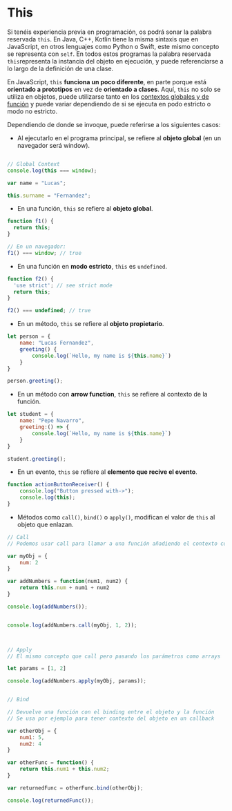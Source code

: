 # This

Si tenéis experiencia previa en programación, os podrá sonar la palabra reservada `this`. En Java, C++, Kotlin tiene la misma sintaxis que en JavaScript, en otros lenguajes como Python o Swift, este mismo concepto se representa con `self`. En todos estos programas la palabra reservada `this`representa la instancia del objeto en ejecución, y puede referenciarse a lo largo de la definición de una clase.

En JavaScript, `this` **funciona un poco diferente**, en parte porque está **orientado a prototipos** en vez de **orientado a clases**. Aquí, `this` no solo se utiliza en objetos, puede utilizarse tanto en los [contextos globales y de función](/advanced/2_global_namespace/README.md) y puede variar dependiendo de si se ejecuta en podo estricto o modo no estricto.

Dependiendo de donde se invoque, puede referirse a los siguientes casos:

* Al ejecutarlo en el programa principal, se refiere al **objeto global** (en un navegador será window).

```javascript

// Global Context
console.log(this === window);

var name = "Lucas";

this.surname = "Fernandez";
```

* En una función, `this` se refiere al **objeto global**.

```javascript
function f1() {
  return this;
}

// En un navegador:
f1() === window; // true
```

* En una función en **modo estricto**, `this` es `undefined`.

```javascript
function f2() {
  'use strict'; // see strict mode
  return this;
}

f2() === undefined; // true
```

* En un método, `this` se refiere al **objeto propietario**.

```javascript
let person = {
    name: "Lucas Fernandez",
    greeting() {
        console.log(`Hello, my name is ${this.name}`)
    }
}

person.greeting();
```

* En un método con **arrow function**, `this` se refiere al contexto de la función.

```javascript
let student = {
    name: "Pepe Navarro",
    greeting:() => {
        console.log(`Hello, my name is ${this.name}`)
    }
}

student.greeting();
```

* En un evento, `this` se refiere al **elemento que recive el evento**.

```javascript
function actionButtonReceiver() {
    console.log("Button pressed with->");
    console.log(this);
}

```

* Métodos como `call()`, `bind()` o `apply()`, modifican el valor de `this` al objeto que enlazan.

```javascript
// Call
// Podemos usar call para llamar a una función añadiendo el contexto con algún objeto (y el resto de parámetros)

var myObj = {
    num: 2
}

var addNumbers = function(num1, num2) {
    return this.num + num1 + num2
}

console.log(addNumbers());


console.log(addNumbers.call(myObj, 1, 2));



// Apply
// El mismo concepto que call pero pasando los parámetros como arrays

let params = [1, 2]

console.log(addNumbers.apply(myObj, params));


// Bind

// Devuelve una función con el binding entre el objeto y la función
// Se usa por ejemplo para tener contexto del objeto en un callback

var otherObj = {
    num1: 5,
    num2: 4
}

var otherFunc = function() {
    return this.num1 + this.num2;
}

var returnedFunc = otherFunc.bind(otherObj);

console.log(returnedFunc());
```
